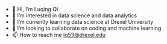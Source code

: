 - 👋 Hi, I’m Luqing Qi 
- 👀 I’m interested in data science and data analytics 
- 🌱 I’m currently learning data science at Drexel University
- 💞️ I’m looking to collaborate on coding and machine learning 
- 📫 How to reach me lq53@drexel.edu

<!---
IVarianceI/IVarianceI is a ✨ special ✨ repository because its `README.md` (this file) appears on your GitHub profile.
You can click the Preview link to take a look at your changes.
--->
